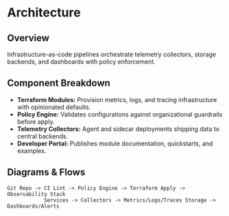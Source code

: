 # Architecture

## Overview
Infrastructure-as-code pipelines orchestrate telemetry collectors, storage backends, and dashboards with policy enforcement.

## Component Breakdown
- **Terraform Modules:** Provision metrics, logs, and tracing infrastructure with opinionated defaults.
- **Policy Engine:** Validates configurations against organizational guardrails before apply.
- **Telemetry Collectors:** Agent and sidecar deployments shipping data to central backends.
- **Developer Portal:** Publishes module documentation, quickstarts, and examples.

## Diagrams & Flows
```text
Git Repo -> CI Lint -> Policy Engine -> Terraform Apply -> Observability Stack
            Services -> Collectors -> Metrics/Logs/Traces Storage -> Dashboards/Alerts
```
